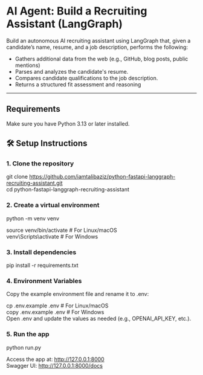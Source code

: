 # AI Agent: Build a Recruiting Assistant (LangGraph)

Build an autonomous AI recruiting assistant using LangGraph that, given a candidate’s name,
resume, and a job description, performs the following:

* Gathers additional data from the web (e.g., GitHub, blog posts, public mentions)
* Parses and analyzes the candidate's resume.
* Compares candidate qualifications to the job description.
* Returns a structured fit assessment and reasoning

---

## Requirements

Make sure you have Python 3.13 or later installed.

## 🛠️ Setup Instructions

### 1. Clone the repository

git clone https://github.com/iamtalibaziz/python-fastapi-langgraph-recruiting-assistant.git
<br>
cd python-fastapi-langgraph-recruiting-assistant

### 2. Create a virtual environment

python -m venv venv

source venv/bin/activate    # For Linux/macOS
<br>
venv\Scripts\activate       # For Windows

### 3. Install dependencies

pip install -r requirements.txt

### 4. Environment Variables

Copy the example environment file and rename it to .env:

cp .env.example .env  # For Linux/macOS
<br>
copy .env.example .env  # For Windows
<br>
Open .env and update the values as needed (e.g., OPENAI_API_KEY, etc.).


### 5. Run the app
python run.py


Access the app at: http://127.0.0.1:8000
<br>
Swagger UI: http://127.0.0.1:8000/docs


